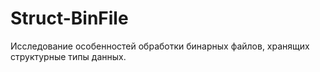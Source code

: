 # Struct-BinFile
Исследование особенностей обработки бинарных файлов, хранящих структурные типы данных.
